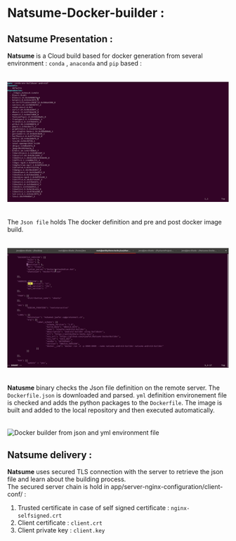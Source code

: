 # Natsume-Docker-builder :

## Natsume Presentation  :
__Natsume__ is a Cloud build based for docker generation from several environment : `conda` , `anaconda` and `pip` based :
<br/>
<br/>
<br/>
![Docker builder from json and yml environment file ](environmentyml.gif)
<br/>
<br/>
<br/>
The `Json file` holds The docker definition and pre and post docker image build.
<br/>
<br/>
<br/>
![Json environment file](json.gif)
<br/>
<br/>
<br/>
__Natusme__ binary checks the Json file definition on the remote server.
The `Dockerfile.json` is downloaded and parsed. `yml` definition environement file is checked and adds the python packages to the `Dockerfile`.
The image is built and added to the local repository and then executed automatically.
<br/>
<br/>
<br/>
![Docker builder from json and yml environment file ](out.gif)

## Natsume delivery :
__Natsume__ uses secured TLS connection with the server to retrieve the json file and learn about the building process.
<br/>
The secured server chain is hold in app/server-nginx-configuration/client-conf/ :
<br/>
1) Trusted certificate in case of self signed certificate : `nginx-selfsigned.crt`
2) Client certificate : `client.crt`
3) Client private key : `client.key`
